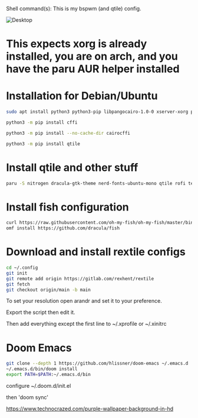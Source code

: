 
Shell command(s):
This is my bspwm (and qtile) config.

![Desktop](https://gitlab.com/rexhent/wm-pics/-/raw/b83e80ee8d03fc7fe4bc5ce5ca8ea923bacaadc4/rextile.png)

# This expects xorg is already installed, you are on arch, and you have the paru AUR helper installed

# Installation for Debian/Ubuntu

``` sh
sudo apt install python3 python3-pip libpangocairo-1.0-0 xserver-xorg python3-xcffib x11-xserver-utils rofi dmenu fonts-inter fonts-jetbrains-mono picom i3lock
```

``` sh
python3 -m pip install cffi
```

``` sh
python3 -m pip install --no-cache-dir cairocffi
```

``` sh
python3 -m pip install qtile
```


# Install qtile and other stuff
``` sh
paru -S nitrogen dracula-gtk-theme nerd-fonts-ubuntu-mono qtile rofi terminator lxappearance-gtk3 papirus-icon-theme xorg-xsetroot dunst network-manager-applet volumeicon python lxsession picom emacs i3lock xorg-xrandr arandr alacritty fish starship exa --noconfirm
```

# Install fish configuration
``` sh
curl https://raw.githubusercontent.com/oh-my-fish/oh-my-fish/master/bin/install | fish
omf install https://github.com/dracula/fish
```

# Download and install rextile configs
``` sh
cd ~/.config
git init
git remote add origin https://gitlab.com/rexhent/rextile
git fetch
git checkout origin/main -b main
```

To set your resolution open arandr and set it to your preference.

Export the script then edit it.

Then add everything except the first line to ~/.xprofile or ~/.xinitrc

# Doom Emacs
``` sh
git clone --depth 1 https://github.com/hlissner/doom-emacs ~/.emacs.d
~/.emacs.d/bin/doom install
export PATH=$PATH:~/.emacs.d/bin
```

configure ~/.doom.d/init.el

then 'doom sync'

https://www.technocrazed.com/purple-wallpaper-background-in-hd
